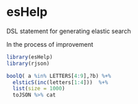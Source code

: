 # esHelp

DSL statement for generating elastic search

In the process of improvement

```R
library(esHelp)
library(rjson)

boolQ( a %in% LETTERS[4:9],?b) %+% 
  elsticS(inc(letters[1:4]))  %+%
  list(size = 1000)
  toJSON %>% cat 

```
 